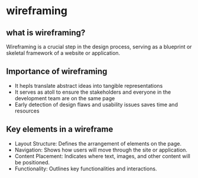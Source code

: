 # wireframing
## what is wireframing?
Wireframing is a crucial step in the design process, serving as a blueprint or skeletal framework of a website or application.

## Importance of wireframing
- It hepls translate abstract ideas into tangible representations
- It serves as atoll to ensure the stakeholders and everyone in the development team are on the same page
- Early detection of design flaws and usability issues saves time and resources

## Key elements in a wireframe
- Layout Structure: Defines the arrangement of elements on the page.
- Navigation: Shows how users will move through the site or application.
- Content Placement: Indicates where text, images, and other content will be positioned.
- Functionality: Outlines key functionalities and interactions.

